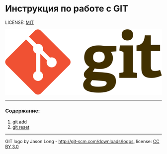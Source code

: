 # Инструкция по работе с GIT

LICENSE: [MIT](./license.md)

![git-logo](./assets/Git-logo.svg)

---

### Содержание:
1. [git add](./add.md)
2. [git reset](./reset.md)

---

GIT logo by Jason Long - http://git-scm.com/downloads/logos, license: [CC BY 3.0](https://creativecommons.org/licenses/by/3.0/)